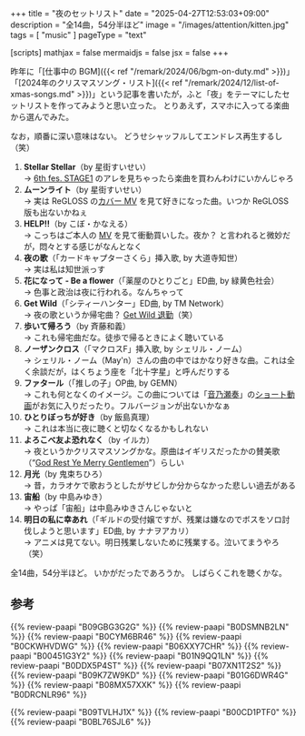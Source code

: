 +++
title = "夜のセットリスト"
date =  "2025-04-27T12:53:03+09:00"
description = "全14曲，54分半ほど"
image = "/images/attention/kitten.jpg"
tags = [ "music" ]
pageType = "text"

[scripts]
  mathjax = false
  mermaidjs = false
  jsx = false
+++

昨年に「[仕事中の BGM]({{< ref "/remark/2024/06/bgm-on-duty.md" >}})」「[2024年のクリスマスソング・リスト]({{< ref "/remark/2024/12/list-of-xmas-songs.md" >}})」という記事を書いたが，ふと「夜」をテーマにしたセットリストを作ってみようと思い立った。
とりあえず，スマホに入ってる楽曲から選んでみた。

なお，順番に深い意味はない。
どうせシャッフルしてエンドレス再生するし（笑）

1. **Stellar Stellar**（by 星街すいせい）<br>
   → [6th fes. STAGE1](https://www.youtube.com/watch?v=IKkSNj5uN6I "【#hololivefesEXPO25_DAY1】hololive 6th fes. Color Rise Harmony hololive STAGE1【チラ見せ】 - YouTube") のアレを見ちゃったら楽曲を買わんわけにいかんじゃろ
1. **ムーンライト**（by 星街すいせい）<br>
   → 実は ReGLOSS の[カバー MV](https://www.youtube.com/watch?v=m6T71r7hRMI "ムーンライト / 星街すいせい covered by ReGLOSS 【歌ってみた / hololive DEV_IS】 - YouTube") を見て好きになった曲。いつか ReGLOSS 版も出ないかねぇ
1. **HELP!!**（by こぼ・かなえる）<br>
   → こっちはご本人の [MV](https://www.youtube.com/watch?v=50Ura_ZcSvY "【MV】HELP!! - Kobo Kanaeru - YouTube") を見て衝動買いした。夜か？ と言われると微妙だが，悶々とする感じがなんとなく
1. **夜の歌**（「カードキャプターさくら」挿入歌, by 大道寺知世）<br>
   → 実は私は知世派っす
1. **花になって - Be a flower**（「薬屋のひとりごと」ED曲, by 緑黄色社会）<br>
   → 色事と政治は夜に行われる。なんちゃって
1. **Get Wild**（「シティーハンター」ED曲, by TM Network）<br>
   → 夜の歌というか帰宅曲？ [Get Wild 退勤](https://dic.pixiv.net/a/GetWild%E9%80%80%E5%8B%A4 "GetWild退勤 (げっとわいるどたいきん)とは【ピクシブ百科事典】")（笑）
1. **歩いて帰ろう**（by 斉藤和義）<br>
   → これも帰宅曲だな。徒歩で帰るときによく聴いている
1. **ノーザンクロス**（「マクロスF」挿入歌, by シェリル・ノーム）<br>
   → シェリル・ノーム（May'n）さんの曲の中ではかなり好きな曲。これは全く余談だが，はくちょう座を「北十字星」と呼んだりする
1. **ファタール**（「推しの子」OP曲, by GEMN）<br>
   → これも何となくのイメージ。この曲については「[音乃瀬奏](https://www.youtube.com/@OtonoseKanade "Kanade Ch. 音乃瀬奏 ‐ ReGLOSS - YouTube")」の[ショート動画](https://www.youtube.com/watch?v=C4o7LdQfjqQ "【 推しの子OP 】「ファタール / GEMN」 歌ってみた！【 音乃瀬奏 / ReGLOSS 】#VTuber #新人vtuber #Shorts - YouTube")がお気に入りだったり。フルバージョンが出ないかなぁ
1. **ひとりぼっちが好き**（by 飯島真理）<br>
   → これは本当に夜に聴くと切なくなるかもしれない
1. **よろこべ友よ恐れなく**（by イルカ）<br>
   → 夜というかクリスマスソングかな。原曲はイギリスだったかの賛美歌（“[God Rest Ye Merry Gentlemen](https://www.youtube.com/watch?v=RCo3pH-6ZT0 "God Rest Ye Merry Gentlemen - YouTube")”）らしい
1. **月光**（by 鬼束ちひろ）<br>
   → 昔，カラオケで歌おうとしたがサビしか分からなかった悲しい過去がある
1. **宙船**（by 中島みゆき）<br>
   → やっぱ「宙船」は中島みゆきさんじゃないと
1. **明日の私に幸あれ**（「ギルドの受付嬢ですが、残業は嫌なのでボスをソロ討伐しようと思います」ED曲, by ナナヲアカリ）<br>
   → アニメは見てない。明日残業しないために残業する。泣いてまうやろ（笑）

全14曲，54分半ほど。
いかがだったであろうか。
しばらくこれを聴くかな。

## 参考

{{% review-paapi "B09GBG3G2G" %}} <!-- Stellar Stellar 星街すいせい -->
{{% review-paapi "B0DSMNB2LN" %}} <!-- 新星目録 ムーンライト 星街すいせい -->
{{% review-paapi "B0CYM6BR46" %}} <!-- HELP!! Kobo Kanaeru こぼ・かなえる -->
{{% review-paapi "B0CKWHVDWG" %}} <!-- 花になって - Be a flower 薬屋のひとりごと -->
{{% review-paapi "B06XXY7CHR" %}} <!-- Get Wild : TM Network  -->
{{% review-paapi "B00451G3Y2" %}} <!-- 斉藤和義 歩いて帰ろう -->
{{% review-paapi "B01N9QQ1LN" %}} <!-- マクロスF」VOCAL COLLECTION 娘たま♀  -->
{{% review-paapi "B0DDX5P4ST" %}} <!-- 推しの子 ファタール FATAL -->
{{% review-paapi "B07XN1T2S2" %}} <!-- midori 飯島真理 -->
{{% review-paapi "B09K7ZW9KD" %}} <!-- 冬の贈り物 イルカアーカイブVol.7 ボヘミヤの森から ノエル ジェレミーの木 -->
{{% review-paapi "B01G6DWR4G" %}} <!-- 月光 鬼束ちひろ -->
{{% review-paapi "B08MX57XXK" %}} <!-- 宙船 中島みゆき -->
{{% review-paapi "B0DRCNLR96" %}} <!-- 明日の私に幸あれ ナナヲアカリ -->

{{% review-paapi "B09TVLHJ1X" %}} <!-- Shokz OpenRun Mini 骨伝導ヘッドセット -->
{{% review-paapi "B00CD1PTF0" %}} <!-- BOSE Conpanion 2 -->
{{% review-paapi "B0BL76SJL6" %}} <!-- USB-DAC -->
